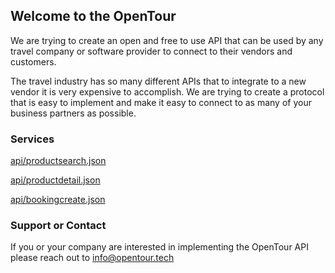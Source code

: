 ## Welcome to the OpenTour

We are trying to create an open and free to use API that can be used by any travel company or software provider to connect to their vendors and customers.

The travel industry has so many different APIs that to integrate to a new vendor it is very expensive to accomplish. We are trying to create a protocol that is easy to implement and make it easy to connect to as many of your business partners as possible.

### Services

[api/productsearch.json](productsearch.md)

[api/productdetail.json](productdetail.md)

[api/bookingcreate.json](bookingcreate.md)

### Support or Contact

If you or your company are interested in implementing the OpenTour API please reach out to info@opentour.tech
